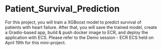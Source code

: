 # Patient_Survival_Prediction
For this project, you will train a XGBoost model to predict survival of patients with heart failure. After that, you will save the trained model, create a Gradio-based app, build &amp; push docker image to ECR, and deploy the application with ECS. Please refer to the Demo session - ECR ECS held on April 19th for this mini-project.
